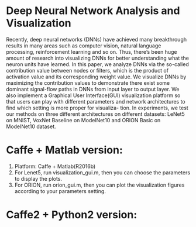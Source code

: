 # Deep Neural Network Analysis and Visualization

Recently, deep neural networks (DNNs) have achieved many breakthrough results in many areas such as computer vision, natural language processing, reinforcement learning and so on. Thus, there’s been huge amount of research into visualizing DNNs for better understanding what the neuron units have learned. In this paper, we analyze DNNs via the so-called contribution value between nodes or filters, which is the product of activation value and its corresponding weight value. We visualize DNNs by maximizing the contribution values to demonstrate there exist some dominant signal-flow paths in DNNs from input layer to output layer. We also implement a Graphical User Interface(GUI) visualization platform so that users can play with different parameters and network architectures to find which setting is more proper for visualiza- tion. In experiments, we test our methods on three different architectures on different datasets: LeNet5 on MNIST, VoxNet Baseline on ModelNet10 and ORION Basic on ModelNet10 dataset.

# Caffe + Matlab version:
1. Platform: Caffe + Matlab(R2016b)
2. For Lenet5, run visualization_gui.m, then you can choose the parameters to display the plots.
3. For ORION, run orion_gui.m, then you can plot the visualization figures according to your parameters setting.

# Caffe2 + Python2 version:
